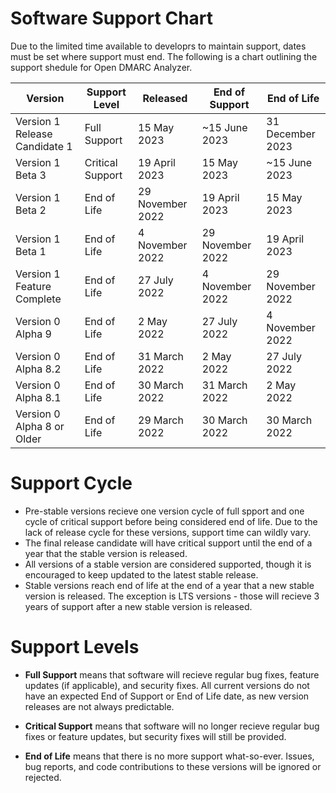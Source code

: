 # Software Support Chart

Due to the limited time available to developrs to maintain support, dates must be set where support must end. The following is a chart outlining the support shedule for Open DMARC Analyzer.

| Version                             | Support Level    | Released         | End of Support   | End of Life      |
| ----------------------------------- | ---------------- | ---------------- | ---------------- | ---------------- |
| Version 1 Release Candidate 1       | Full Support     | 15 May 2023      | ~15 June 2023    | 31 December 2023 |
| Version 1 Beta 3                    | Critical Support | 19 April 2023    | 15 May 2023      | ~15 June 2023    |
| Version 1 Beta 2                    | End of Life      | 29 November 2022 | 19 April 2023    | 15 May 2023      |
| Version 1 Beta 1                    | End of Life      | 4 November 2022  | 29 November 2022 | 19 April 2023    |
| Version 1 Feature Complete          | End of Life      | 27 July 2022     | 4 November 2022  | 29 November 2022 |
| Version 0 Alpha 9                   | End of Life      | 2 May 2022       | 27 July 2022     | 4 November 2022  |
| Version 0 Alpha 8.2                 | End of Life      | 31 March 2022    | 2 May 2022       | 27 July 2022     |
| Version 0 Alpha 8.1                 | End of Life      | 30 March 2022    | 31 March 2022    | 2 May 2022       |
| Version 0 Alpha 8 or Older          | End of Life      | 29 March 2022    | 30 March 2022    | 30 March 2022    |

# Support Cycle

- Pre-stable versions recieve one version cycle of full spport and one cycle of critical support before being considered end of life. Due to the lack of release cycle for these versions, support time can wildly vary.
- The final release candidate will have critical support until the end of a year that the stable version is released.
- All versions of a stable version are considered supported, though it is encouraged to keep updated to the latest stable release.
- Stable versions reach end of life at the end of a year that a new stable version is released. The exception is LTS versions - those will recieve 3 years of support after a new stable version is released.

# Support Levels

- **Full Support** means that software will recieve regular bug fixes, feature updates (if applicable), and security fixes. All current versions do not have an expected End of Support or End of Life date, as new version releases are not always predictable.

- **Critical Support** means that software will no longer recieve regular bug fixes or feature updates, but security fixes will still be provided.

- **End of Life** means that there is no more support what-so-ever. Issues, bug reports, and code contributions to these versions will be ignored or rejected.

